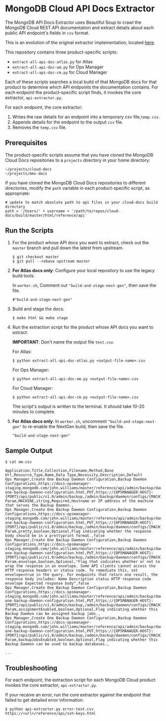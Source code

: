 # MongoDB Cloud API Docs Extractor

The MongoDB API Docs Extractor uses Beautiful Soup to crawl the MongoDB
Cloud REST API documentation and extract details about each public API
endpoint's fields in `csv` format.

This is an evolution of the original extractor implementation, located
[here](https://github.com/tahiyachowdhury/openapi).

This repository contains three product-specific scripts:

- `extract-all-api-doc-atlas.py` for Atlas
- `extract-all-api-doc-om.py` for Ops Manager
- `extract-all-api-doc-cm.py` for Cloud Manager

Each of these scripts searches a local build of that MongoDB docs for
that product to determine which API endpoints the documentation
contains. For each endpoint the product-specific script finds, it
invokes the core extractor, `api-extractor.py`.

For each endpoint, the core extractor:

1. Writes the raw details for an endpoint into a temporary csv
   file,`temp.csv`.
2. Appends details for the endpoint to the output `csv` file.
3. Removes the `temp.csv` file.

## Prerequisites

The product-specific scripts assume that you have cloned the MongoDB
Cloud Docs repositories to a `projects` directory in your home
directory:

```
~/projects/cloud-docs
~/projects/mms-docs
```

If you have cloned the MongoDB Cloud Docs repositories to different
directories, modify the `path` variable in each product-specific script,
as appropriate:

```
# update to match absolute path to api files in your cloud-docs build directory
path = '/Users/' + username + '/path/to/repos/cloud-docs/build/master/html/reference/api'
```

## Run the Scripts

1. For the product whose API docs you want to extract, check out the
`master` branch and pull down the latest from upstream.

   ```
   $ git checkout master
   $ git pull --rebase upstream master
   ```

2. **For Atlas docs only**: Configure your local repository to use the
legacy build tools. 

   In `worker.sh`, Comment out `"build-and-stage-next-gen"`, then save the file.

   ```
   #"build-and-stage-next-gen"
   ```

3. Build and stage the docs:

   ```
   $ make html && make stage
   ```

4. Run the extraction script for the product whose API docs you want to extract:

   **IMPORTANT**: Don't name the output file `test.csv`.

   For Atlas:

   ```
   $ python extract-all-api-doc-atlas.py <output-file-name>.csv
   ```

   For Ops Manager:

   ```
   $ python extract-all-api-doc-om.py <output-file-name>.csv
   ```

   For Cloud Manager:

   ```
   $ python extract-all-api-doc-cm.py <output-file-name>.csv
   ```

   The script's output is written to the terminal. It should take 10-20
   minutes to complete.

5. **For Atlas docs only**: In `worker.sh`, uncomment
   `"build-and-stage-next-gen"` to re-enable the NextGen build, then
   save the file.

   ```
   "build-and-stage-next-gen"
   ```

## Sample Output

   ```
   $ cat om.csv

   Application,Title,Collection,Filename,Method,Base Url,Resource,Type,Name,Data Type,Necessity,Description,Default
   Ops Manager,Create One Backup Daemon Configuration,Backup Daemon Configurations,https://docs-opsmanager-staging.mongodb.com/john.williams/master/reference/api/admin/backup/daemonConfigs/create-one-backup-daemon-configuration.html,PUT,https://{OPSMANAGER-HOST}:{PORT}/api/public/v1.0/admin/backup,/admin/backup/daemon/configs/{MACHINE},Path Param,MACHINE,string,Required,Hostname or IP address of the machine that serves the Backup Daemon.,
   Ops Manager,Create One Backup Daemon Configuration,Backup Daemon Configurations,https://docs-opsmanager-staging.mongodb.com/john.williams/master/reference/api/admin/backup/daemonConfigs/create-one-backup-daemon-configuration.html,PUT,https://{OPSMANAGER-HOST}:{PORT}/api/public/v1.0/admin/backup,/admin/backup/daemon/configs/{MACHINE},Query Param,pretty,boolean,Optional,Flag indicating whether the response body should be in a prettyprint format.,false
   Ops Manager,Create One Backup Daemon Configuration,Backup Daemon Configurations,https://docs-opsmanager-staging.mongodb.com/john.williams/master/reference/api/admin/backup/daemonConfigs/create-one-backup-daemon-configuration.html,PUT,https://{OPSMANAGER-HOST}:{PORT}/api/public/v1.0/admin/backup,/admin/backup/daemon/configs/{MACHINE},Query Param,envelope,boolean,Optional,"Flag that indicates whether or not to wrap the response in an envelope. Some API clients cannot access the HTTP response headers or status code. To remediate this, set envelope=true in the query. For endpoints that return one result, the response body includes: Name Description status HTTP response code envelope Expected response body",false
   Ops Manager,Create One Backup Daemon Configuration,Backup Daemon Configurations,https://docs-opsmanager-staging.mongodb.com/john.williams/master/reference/api/admin/backup/daemonConfigs/create-one-backup-daemon-configuration.html,PUT,https://{OPSMANAGER-HOST}:{PORT}/api/public/v1.0/admin/backup,/admin/backup/daemon/configs/{MACHINE},Body Param,assignmentEnabled,boolean,Optional,Flag indicating whether this Backup Daemon can be assigned backup jobs.,
   Ops Manager,Create One Backup Daemon Configuration,Backup Daemon Configurations,https://docs-opsmanager-staging.mongodb.com/john.williams/master/reference/api/admin/backup/daemonConfigs/create-one-backup-daemon-configuration.html,PUT,https://{OPSMANAGER-HOST}:{PORT}/api/public/v1.0/admin/backup,/admin/backup/daemon/configs/{MACHINE},Body Param,backupJobsEnabled,boolean,Optional,Flag indicating whether this Backup Daemon can be used to backup databases.,

   ...
   ```

## Troubleshooting

For each endpoint, the extraction script for each MongoDB Cloud product
invokes the core extractor, `api-extractor.py`.

If your receive an error, run the core extractor against the endpoint
that failed to get detailed error information:

```
$ python api-extractor.py error-test.csv https://<url>/reference/api/ssh-keys.html
```
